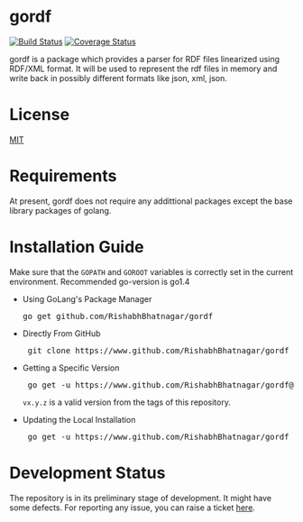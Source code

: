 # gordf
[![Build Status](https://github.com/RishabhBhatnagar/goRdf/workflows/go%20test/badge.svg)](https://github.com/spdx/tools-golang/actions)  [![Coverage Status](https://coveralls.io/repos/github/RishabhBhatnagar/gordf/badge.svg?branch=master)](https://coveralls.io/github/RishabhBhatnagar/gordf?branch=master)


gordf is a package which provides a parser for RDF files linearized using RDF/XML format. It will be used to represent the rdf files in memory and write back in possibly different formats like json, xml, json.

# License
[MIT](https://github.com/RishabhBhatnagar/goRdf/blob/master/LICENSE.txt)

# Requirements
At present, gordf does not require any addittional packages except the base library packages of golang.

# Installation Guide
  Make sure that the `GOPATH` and `GOROOT` variables is correctly set in the current environment.
  Recommended go-version is go1.4
 * Using GoLang's Package Manager 
      <pre>go get github.com/RishabhBhatnagar/gordf</pre>

 * Directly From GitHub
      <pre> git clone https://www.github.com/RishabhBhatnagar/gordf gordf </pre>
 
 * Getting a Specific Version
      <pre> go get -u https://www.github.com/RishabhBhatnagar/gordf@vx.y.z </pre>
      `vx.y.z` is a valid version from the tags of this repository.
      
 * Updating the Local Installation
      <pre> go get -u https://www.github.com/RishabhBhatnagar/gordf </pre>


# Development Status 
The repository is in its preliminary stage of development. It might have some defects. For reporting any issue, you can raise a ticket [here](https://github.com/RishabhBhatnagar/goRdf/issues).
